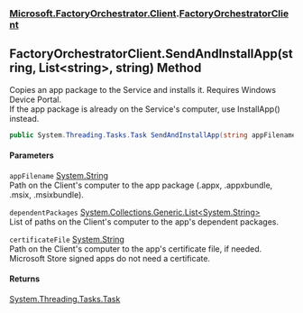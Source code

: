 ### [Microsoft.FactoryOrchestrator.Client](Microsoft_FactoryOrchestrator_Client.md 'Microsoft.FactoryOrchestrator.Client').[FactoryOrchestratorClient](FactoryOrchestratorClient.md 'Microsoft.FactoryOrchestrator.Client.FactoryOrchestratorClient')
## FactoryOrchestratorClient.SendAndInstallApp(string, List&lt;string&gt;, string) Method
Copies an app package to the Service and installs it. Requires Windows Device Portal.  
If the app package is already on the Service's computer, use InstallApp() instead.  
```csharp
public System.Threading.Tasks.Task SendAndInstallApp(string appFilename, System.Collections.Generic.List<string> dependentPackages=null, string certificateFile=null);
```
#### Parameters
<a name='Microsoft_FactoryOrchestrator_Client_FactoryOrchestratorClient_SendAndInstallApp(string_System_Collections_Generic_List_string__string)_appFilename'></a>
`appFilename` [System.String](https://docs.microsoft.com/en-us/dotnet/api/System.String 'System.String')  
Path on the Client's computer to the app package (.appx, .appxbundle, .msix, .msixbundle).
  
<a name='Microsoft_FactoryOrchestrator_Client_FactoryOrchestratorClient_SendAndInstallApp(string_System_Collections_Generic_List_string__string)_dependentPackages'></a>
`dependentPackages` [System.Collections.Generic.List&lt;](https://docs.microsoft.com/en-us/dotnet/api/System.Collections.Generic.List-1 'System.Collections.Generic.List')[System.String](https://docs.microsoft.com/en-us/dotnet/api/System.String 'System.String')[&gt;](https://docs.microsoft.com/en-us/dotnet/api/System.Collections.Generic.List-1 'System.Collections.Generic.List')  
List of paths on the Client's computer to the app's dependent packages.
  
<a name='Microsoft_FactoryOrchestrator_Client_FactoryOrchestratorClient_SendAndInstallApp(string_System_Collections_Generic_List_string__string)_certificateFile'></a>
`certificateFile` [System.String](https://docs.microsoft.com/en-us/dotnet/api/System.String 'System.String')  
Path on the Client's computer to the app's certificate file, if needed. Microsoft Store signed apps do not need a certificate.
  
#### Returns
[System.Threading.Tasks.Task](https://docs.microsoft.com/en-us/dotnet/api/System.Threading.Tasks.Task 'System.Threading.Tasks.Task')  
